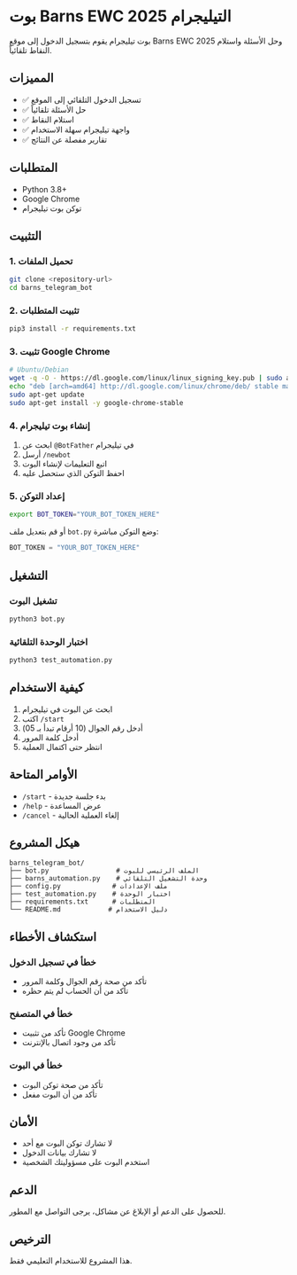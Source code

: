 # بوت Barns EWC 2025 التيليجرام

بوت تيليجرام يقوم بتسجيل الدخول إلى موقع Barns EWC 2025 وحل الأسئلة واستلام النقاط تلقائياً.

## المميزات

- ✅ تسجيل الدخول التلقائي إلى الموقع
- ✅ حل الأسئلة تلقائياً
- ✅ استلام النقاط
- ✅ واجهة تيليجرام سهلة الاستخدام
- ✅ تقارير مفصلة عن النتائج

## المتطلبات

- Python 3.8+
- Google Chrome
- توكن بوت تيليجرام

## التثبيت

### 1. تحميل الملفات

```bash
git clone <repository-url>
cd barns_telegram_bot
```

### 2. تثبيت المتطلبات

```bash
pip3 install -r requirements.txt
```

### 3. تثبيت Google Chrome

```bash
# Ubuntu/Debian
wget -q -O - https://dl.google.com/linux/linux_signing_key.pub | sudo apt-key add -
echo "deb [arch=amd64] http://dl.google.com/linux/chrome/deb/ stable main" | sudo tee /etc/apt/sources.list.d/google-chrome.list
sudo apt-get update
sudo apt-get install -y google-chrome-stable
```

### 4. إنشاء بوت تيليجرام

1. ابحث عن `@BotFather` في تيليجرام
2. أرسل `/newbot`
3. اتبع التعليمات لإنشاء البوت
4. احفظ التوكن الذي ستحصل عليه

### 5. إعداد التوكن

```bash
export BOT_TOKEN="YOUR_BOT_TOKEN_HERE"
```

أو قم بتعديل ملف `bot.py` وضع التوكن مباشرة:

```python
BOT_TOKEN = "YOUR_BOT_TOKEN_HERE"
```

## التشغيل

### تشغيل البوت

```bash
python3 bot.py
```

### اختبار الوحدة التلقائية

```bash
python3 test_automation.py
```

## كيفية الاستخدام

1. ابحث عن البوت في تيليجرام
2. اكتب `/start`
3. أدخل رقم الجوال (10 أرقام تبدأ بـ 05)
4. أدخل كلمة المرور
5. انتظر حتى اكتمال العملية

## الأوامر المتاحة

- `/start` - بدء جلسة جديدة
- `/help` - عرض المساعدة
- `/cancel` - إلغاء العملية الحالية

## هيكل المشروع

```
barns_telegram_bot/
├── bot.py                 # الملف الرئيسي للبوت
├── barns_automation.py    # وحدة التشغيل التلقائي
├── config.py             # ملف الإعدادات
├── test_automation.py    # اختبار الوحدة
├── requirements.txt      # المتطلبات
└── README.md            # دليل الاستخدام
```

## استكشاف الأخطاء

### خطأ في تسجيل الدخول
- تأكد من صحة رقم الجوال وكلمة المرور
- تأكد من أن الحساب لم يتم حظره

### خطأ في المتصفح
- تأكد من تثبيت Google Chrome
- تأكد من وجود اتصال بالإنترنت

### خطأ في البوت
- تأكد من صحة توكن البوت
- تأكد من أن البوت مفعل

## الأمان

- لا تشارك توكن البوت مع أحد
- لا تشارك بيانات الدخول
- استخدم البوت على مسؤوليتك الشخصية

## الدعم

للحصول على الدعم أو الإبلاغ عن مشاكل، يرجى التواصل مع المطور.

## الترخيص

هذا المشروع للاستخدام التعليمي فقط.

